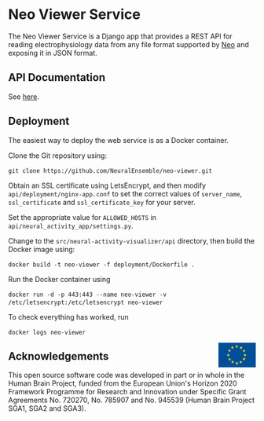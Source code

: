 # Neo Viewer Service

The Neo Viewer Service is a Django app that provides a REST API for reading electrophysiology data
from any file format supported by [Neo](http://neuralensemble.org/neo) and exposing it in JSON format.

## API Documentation

See [here](https://neo-viewer.brainsimulation.eu/#api_docs).

## Deployment

The easiest way to deploy the web service is as a Docker container.

Clone the Git repository using:
```
git clone https://github.com/NeuralEnsemble/neo-viewer.git
```

Obtain an SSL certificate using LetsEncrypt, and then modify `api/deployment/nginx-app.conf` to set the 
correct values of `server_name`, `ssl_certificate` and `ssl_certificate_key` for your server.

Set the appropriate value for `ALLOWED_HOSTS` in `api/neural_activity_app/settings.py`.

Change to the `src/neural-activity-visualizer/api` directory, then build the Docker image using:
```
docker build -t neo-viewer -f deployment/Dockerfile .
```

Run the Docker container using 
```
docker run -d -p 443:443 --name neo-viewer -v /etc/letsencrypt:/etc/letsencrypt neo-viewer
```

To check everything has worked, run
```
docker logs neo-viewer
```


<div><img src="../eu_logo.jpg" alt="EU Logo" width="15%" align="right"></div>


## Acknowledgements
This open source software code was developed in part or in whole in the Human Brain Project, funded from the European Union's Horizon 2020 Framework Programme for Research and Innovation under Specific Grant Agreements No. 720270, No. 785907 and No. 945539 (Human Brain Project SGA1, SGA2 and SGA3).
